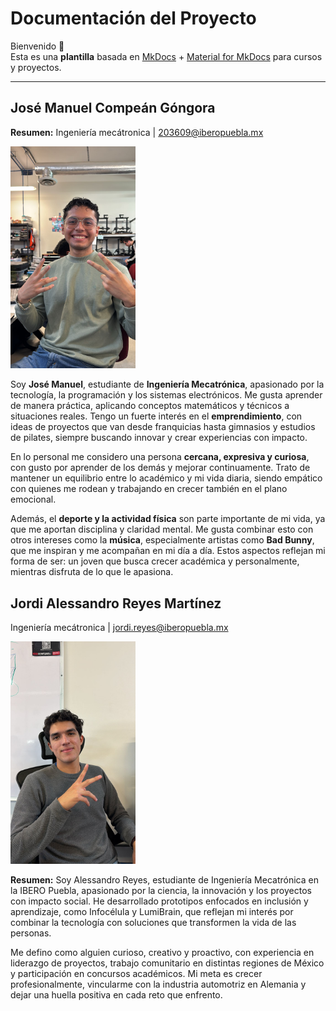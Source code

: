 # Documentación del Proyecto

Bienvenido 👋  
Esta es una **plantilla** basada en [MkDocs](https://www.mkdocs.org/) + [Material for MkDocs](https://squidfunk.github.io/mkdocs-material/) para cursos y proyectos.

---

## José Manuel Compeán Góngora 

**Resumen:** 
Ingeniería mecátronica | [203609@iberopuebla.mx](203609@iberopuebla.mx)

<img src="/docs/recursos/imgs/COMPEAN IMAGEN.jpeg" alt="COMPEAN IMAGEN" width="200">


Soy **José Manuel**, estudiante de **Ingeniería Mecatrónica**, apasionado por la tecnología, la programación y los sistemas electrónicos. Me gusta aprender de manera práctica, aplicando conceptos matemáticos y técnicos a situaciones reales. Tengo un fuerte interés en el **emprendimiento**, con ideas de proyectos que van desde franquicias hasta gimnasios y estudios de pilates, siempre buscando innovar y crear experiencias con impacto.

En lo personal me considero una persona **cercana, expresiva y curiosa**, con gusto por aprender de los demás y mejorar continuamente. Trato de mantener un equilibrio entre lo académico y mi vida diaria, siendo empático con quienes me rodean y trabajando en crecer también en el plano emocional.

Además, el **deporte y la actividad física** son parte importante de mi vida, ya que me aportan disciplina y claridad mental. Me gusta combinar esto con otros intereses como la **música**, especialmente artistas como **Bad Bunny**, que me inspiran y me acompañan en mi día a día. Estos aspectos reflejan mi forma de ser: un joven que busca crecer académica y personalmente, mientras disfruta de lo que le apasiona.


## Jordi Alessandro Reyes Martínez

Ingeniería mecátronica | [jordi.reyes@iberopuebla.mx](jordi.reyes@iberopuebla.mx)

<img src="recursos/imgs/img_ale.jpg" alt="Foto de Jordi Alessandro Reyes Martínez" width="200">

**Resumen:** Soy Alessandro Reyes, estudiante de Ingeniería Mecatrónica en la IBERO Puebla, apasionado por la ciencia, la innovación y los proyectos con impacto social. He desarrollado prototipos enfocados en inclusión y aprendizaje, como Infocélula y LumiBrain, que reflejan mi interés por combinar la tecnología con soluciones que transformen la vida de las personas.

Me defino como alguien curioso, creativo y proactivo, con experiencia en liderazgo de proyectos, trabajo comunitario en distintas regiones de México y participación en concursos académicos. Mi meta es crecer profesionalmente, vincularme con la industria automotriz en Alemania y dejar una huella positiva en cada reto que enfrento.
